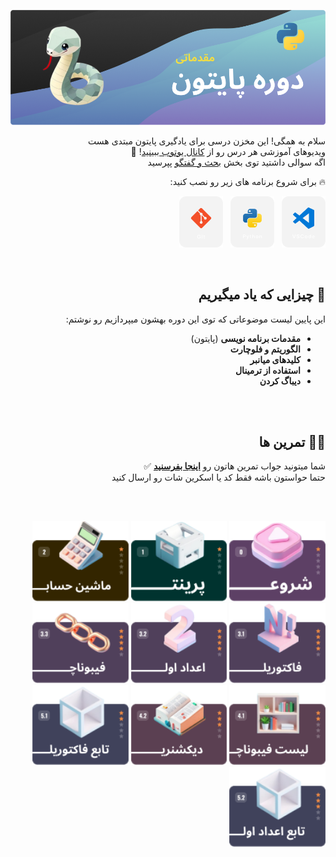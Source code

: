 <div dir="rtl">

![python course](/.assets/md/cover.png)

سلام به همگی! این مخزن درسی برای یادگیری پایتون مبتدی هست  
ویدیوهای آموزشی هر درس رو از [کانال یوتوب ببینید](https://www.youtube.com/watch?v=q_3SH5gpNXQ&list=PLQY8ZH6nFCV34vOV7B_sVjk3eHzTisAw6)! 🔴  
اگه سوالی داشتید توی بخش [بحث و گفتگو](https://github.com/hayyaun/kids/discussions) پپرسید

🔥 برای شروع برنامه های زیر رو نصب کنید:

[![VSCode](/.assets/md/vsc.png)](https://code.visualstudio.com/) &nbsp;
[![Python](/.assets/md/python.png)](https://www.python.org/downloads/release/python-3130/) &nbsp;
[![Git](/.assets/md/git.png)](https://git-scm.com/downloads)

<br/>

## 🧠 چیزایی که یاد میگیریم

این پایین لیست موضوعاتی که توی این دوره بهشون میپردازیم رو نوشتم:

- **مقدمات برنامه نویسی** (پایتون)
- **الگوریتم و فلوچارت**
- **کلیدهای میانبر**
- **استفاده از ترمینال**
- **دیباگ کردن**

<br/>
<br/>

## 🧑‍💻 تمرین ها

شما میتونید جواب تمرین هاتون رو [**اینجا بفرسنید**](https://github.com/hayyaun/kids/discussions/4) ✅  
حتما حواستون باشه فقط کد یا اسکرین شات رو ارسال کنید

<br/>
<br/>

[<img alt="get started" src="/.assets/md/start.png" height="128px" />](/helps/README.md)
[<img alt="hello world" src="/.assets/md/exercise-0.png" height="128px" />](/helps/exercise-1.md)
[<img alt="exercise" src="/.assets/md/exercise-1.png" height="128px" />](/helps/exercise-2.md)
[<img alt="exercise" src="/.assets/md/exercise-2.png" height="128px" />](/helps/exercise-3-1.md)
[<img alt="exercise" src="/.assets/md/exercise-3.png" height="128px" />](/helps/exercise-3-2.md)
[<img alt="exercise" src="/.assets/md/exercise-4.png" height="128px" />](/helps/exercise-3-3.md)
[<img alt="exercise" src="/.assets/md/exercise-5.png" height="128px" />](/helps/exercise-4-1.md)
[<img alt="exercise" src="/.assets/md/exercise-6.png" height="128px" />](/helps/exercise-4-2.md)
[<img alt="exercise" src="/.assets/md/exercise-7.png" height="128px" />](/helps/exercise-5-1.md)
[<img alt="exercise" src="/.assets/md/exercise-8.png" height="128px" />](/helps/exercise-5-2.md)

</div>
